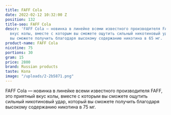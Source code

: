 ```yaml
---
title: FAFF Cola
date: 2022-02-12 10:32:00 Z
position: 132
title-seo: FAFF Cola
descr: 'FAFF Cola — новинка в линейке всеми известного производителя FAFF, это приятный
  вкус колы, вместе с которым вы сможете ощутить сильный никотиновый удар, который
  вы сможете получить благодаря высокому содержанию никотина в 65 мг. '
product-name: FAFF Cola
nicotine: 75
portions: 30
gram: 15
price: 2800
brand: Russian products
taste: Кола
image: "/uploads/2-2b5871.png"
---
```


FAFF Cola — новинка в линейке всеми известного производителя FAFF, это приятный вкус колы, вместе с которым вы сможете ощутить сильный никотиновый удар, который вы сможете получить благодаря высокому содержанию никотина в 75 мг. 